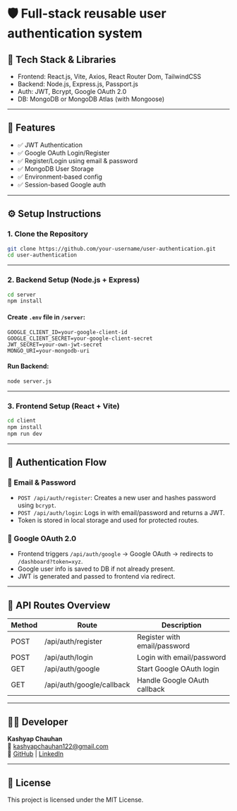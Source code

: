 
# 🛡️ Full-stack reusable user authentication system

## 🧪 Tech Stack & Libraries

- Frontend: React.js, Vite, Axios, React Router Dom, TailwindCSS
- Backend: Node.js, Express.js, Passport.js
- Auth: JWT, Bcrypt, Google OAuth 2.0
- DB: MongoDB or MongoDB Atlas (with Mongoose)

---

## 📌 Features

- ✅ JWT Authentication
- ✅ Google OAuth Login/Register
- ✅ Register/Login using email & password
- ✅ MongoDB User Storage
- ✅ Environment-based config
- ✅ Session-based Google auth

---

## ⚙️ Setup Instructions

### 1. Clone the Repository

```bash
git clone https://github.com/your-username/user-authentication.git
cd user-authentication
```

---

### 2. Backend Setup (Node.js + Express)

```bash
cd server
npm install
```

#### Create `.env` file in `/server`:

```
GOOGLE_CLIENT_ID=your-google-client-id
GOOGLE_CLIENT_SECRET=your-google-client-secret
JWT_SECRET=your-own-jwt-secret
MONGO_URI=your-mongodb-uri
```

#### Run Backend:

```bash
node server.js
```

---

### 3. Frontend Setup (React + Vite)

```bash
cd client
npm install
npm run dev
```
---

## 🔐 Authentication Flow

### 🔸 Email & Password

- `POST /api/auth/register`: Creates a new user and hashes password using `bcrypt`.
- `POST /api/auth/login`: Logs in with email/password and returns a JWT.
- Token is stored in local storage and used for protected routes.

### 🔹 Google OAuth 2.0

- Frontend triggers `/api/auth/google` → Google OAuth → redirects to `/dashboard?token=xyz`.
- Google user info is saved to DB if not already present.
- JWT is generated and passed to frontend via redirect.

---

## 🔌 API Routes Overview

| Method | Route                      | Description                     |
|--------|---------------------------|---------------------------------|
| POST   | /api/auth/register        | Register with email/password   |
| POST   | /api/auth/login           | Login with email/password      |
| GET    | /api/auth/google          | Start Google OAuth login       |
| GET    | /api/auth/google/callback| Handle Google OAuth callback   |

---

## 👨‍💻 Developer

**Kashyap Chauhan**  
📧 kashyapchauhan122@gmail.com  
🔗 [GitHub](https://github.com/kashyap122) | [LinkedIn](https://www.linkedin.com/in/kashyapchauhan/)

---

## 📜 License

This project is licensed under the MIT License.
